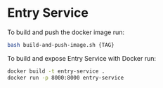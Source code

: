# Entry Service

To build and push the docker image run:

```sh
bash build-and-push-image.sh {TAG}
```

To build and expose Entry Service with Docker run:

```sh
docker build -t entry-service .
docker run -p 8000:8000 entry-service
```